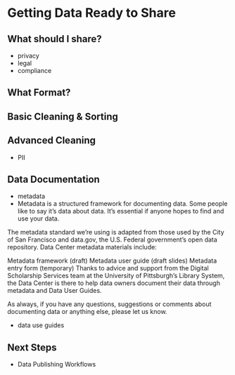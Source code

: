 # Getting Data Ready to Share


## What should I share?

- privacy
- legal
- compliance

## What Format?


## Basic Cleaning & Sorting


## Advanced Cleaning

- PII

## Data Documentation

- metadata
- Metadata is a structured framework for documenting data. Some people like to say it’s data about data. It’s essential if anyone hopes to find and use your data.

The metadata standard we’re using is adapted from those used by the City of San Francisco and data.gov, the U.S. Federal government’s open data repository. Data Center metadata materials include:

Metadata framework (draft)
Metadata user guide (draft slides)
Metadata entry form (temporary)
Thanks to advice and support from the Digital Scholarship Services team at the University of Pittsburgh’s Library System, the Data Center is there to help data owners document their data through metadata and Data User Guides.

As always, if you have any questions, suggestions or comments about documenting data or anything else, please let us know.
- data use guides

## Next Steps

- Data Publishing Workflows
